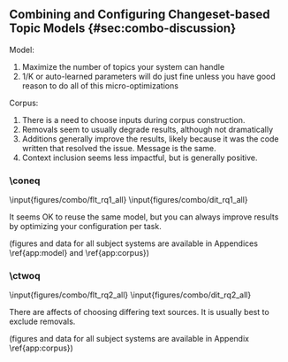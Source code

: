 ## Combining and Configuring Changeset-based Topic Models {#sec:combo-discussion}

Model:

1. Maximize the number of topics your system can handle
2. 1/K or auto-learned parameters will do just fine unless you have good reason
   to do all of this micro-optimizations

Corpus:

1. There is a need to choose inputs during corpus construction.
2. Removals seem to usually degrade results, although not dramatically
3. Additions generally improve the results, likely because it was the code
   written that resolved the issue.  Message is the same.
4. Context inclusion seems less impactful, but is generally positive.


### \coneq

\input{figures/combo/flt_rq1_all}
\input{figures/combo/dit_rq1_all}

It seems OK to reuse the same model, but you can always improve results by
optimizing your configuration per task.

(figures and data for all subject systems are available in Appendices
\ref{app:model} and \ref{app:corpus})

### \ctwoq

\input{figures/combo/flt_rq2_all}
\input{figures/combo/dit_rq2_all}

There are affects of choosing differing text sources.  It is usually best to
exclude removals.

(figures and data for all subject systems are available in Appendix
\ref{app:corpus})
